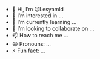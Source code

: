 - 👋 Hi, I’m @Lesyamld
- 👀 I’m interested in ...
- 🌱 I’m currently learning ...
- 💞️ I’m looking to collaborate on ...
- 📫 How to reach me ...
- 😄 Pronouns: ...
- ⚡ Fun fact: ...

<!---
Lesyamld/Lesyamld is a ✨ special ✨ repository because its `README.md` (this file) appears on your GitHub profile.
You can click the Preview link to take a look at your changes.
--->
